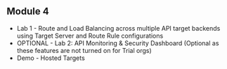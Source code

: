 ## Module 4
* Lab 1 - Route and Load Balancing across multiple API target backends using Target Server and Route Rule configurations
* OPTIONAL - Lab 2: API Monitoring & Security Dashboard (Optional as these features are not turned on for Trial orgs)
* Demo - Hosted Targets